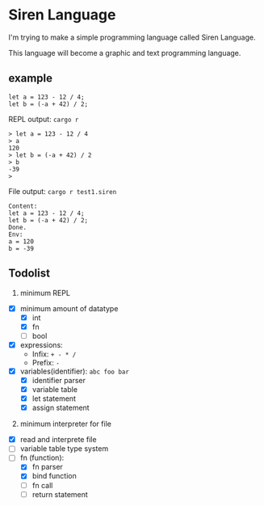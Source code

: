 # Siren Language

I'm trying to make a simple programming language called Siren Language.

This language will become a graphic and text programming language.

## example
```
let a = 123 - 12 / 4;
let b = (-a + 42) / 2;
```
REPL output: `cargo r`
```
> let a = 123 - 12 / 4
> a
120
> let b = (-a + 42) / 2
> b
-39
>
```
File output: `cargo r test1.siren`
```
Content:
let a = 123 - 12 / 4;
let b = (-a + 42) / 2;
Done.
Env:
a = 120
b = -39
```

## Todolist

1. minimum REPL
  - [x] minimum amount of datatype
    - [x] int
    - [x] fn
    - [ ] bool
  - [x] expressions:
    - Infix: `+ - * /`
    - Prefix: `-`
  - [x] variables(identifier): `abc foo bar`
    - [x] identifier parser
    - [x] variable table
    - [x] let statement
    - [x] assign statement

2. minimum interpreter for file
  - [x] read and interprete file
  - [ ] variable table type system
  - [ ] fn (function):
    - [x] fn parser
    - [x] bind function
    - [ ] fn call
    - [ ] return statement